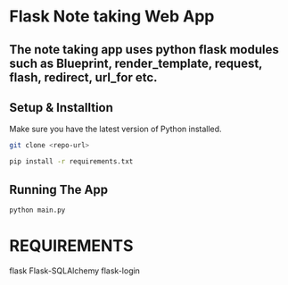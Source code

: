 







# Flask  Note taking Web App
## The note taking app uses python flask modules  such as Blueprint, render_template, request, flash, redirect, url_for etc.



## Setup & Installtion

Make sure you have the latest version of Python installed.

```bash
git clone <repo-url>
```

```bash
pip install -r requirements.txt
```

## Running The App

```bash
python main.py
```

# REQUIREMENTS

flask
Flask-SQLAlchemy
flask-login







